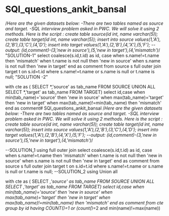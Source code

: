 # SQl_questions_ankit_bansal
/*Here are the given datasets below:
-There are two tables named as source and target.
-SQL interview problem asked in PWC. We will solve it using 2 methods. Here is the script :
create table source(id int, name varchar(5));
create table target(id int, name varchar(5));
insert into source values(1,'A'),(2,'B'),(3,'C'),(4,'D');
insert into target values(1,'A'),(2,'B'),(4,'X'),(5,'F');
--output:
(id,comment)-(3,'new in source'),(5,'new in target'),(4,'mismatch')*/
"SOLUTION-1"
select 
	coalesce(s.id,t.id) as id,
    case 
    	when s.name!=t.name then 'mismatch'
    	when t.name is not null then 'new in source'
    	when s.name is not null then 'new in target' end as comment
from
	source s 
full outer join 
	target t
on 
	s.id=t.id 
where 
	s.name!=t.name or s.name is null or t.name is null;
"SOLUTION -2"

with cte as 
    (
    SELECT 
        *,'source' as tab_name 
    FROM 
        SOURCE 
    UNION ALL 
        SELECT 
        *,'target' as tab_name 
    FROM TARGET)
    select 
    id,case 
          when min(tab_name)='source' then 'new in source' 
          when max(tab_name)='target' then 'new in target' 
          when max(tab_name)!=min(tab_name) then 'mismatch'  end as comment# SQl_questions_ankit_bansal
/*Here are the given datasets below:
-There are two tables named as source and target.
-SQL interview problem asked in PWC. We will solve it using 2 methods. Here is the script :
create table source(id int, name varchar(5));
create table target(id int, name varchar(5));
insert into source values(1,'A'),(2,'B'),(3,'C'),(4,'D');
insert into target values(1,'A'),(2,'B'),(4,'X'),(5,'F');
--output:
(id,comment)-(3,'new in source'),(5,'new in target'),(4,'mismatch')*/

--SOLUTION_1 using full outer join
select 
	coalesce(s.id,t.id) as id,
    case 
    	when s.name!=t.name then 'mismatch'
    	when t.name is not null then 'new in source'
    	when s.name is not null then 'new in target' end as comment
from
	source s 
full outer join 
	target t
on 
	s.id=t.id 
where 
	s.name!=t.name or s.name is null or t.name is null;
--SOLUTION_2 using Union all

with cte as 
    (
    SELECT 
        *,'source' as tab_name 
    FROM 
        SOURCE 
    UNION ALL 
        SELECT 
        *,'target' as tab_name 
    FROM TARGET)
    select 
    id,case 
          when min(tab_name)='source' then 'new in source' 
          when max(tab_name)='target' then 'new in target' 
          when max(tab_name)!=min(tab_name) then 'mismatch'  end as comment
    from 
          cte
    group by 
          id 
    having 
        COUNT(*)=1 or (count(*)=2 and min(name)!=max(name))



   


